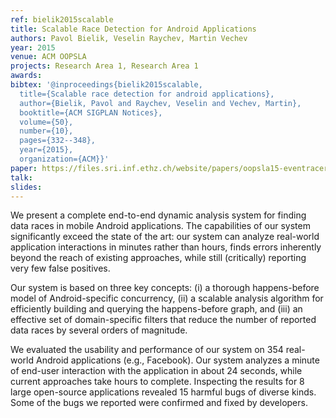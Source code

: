 ```yaml
---
ref: bielik2015scalable
title: Scalable Race Detection for Android Applications
authors: Pavol Bielik, Veselin Raychev, Martin Vechev    
year: 2015
venue: ACM OOPSLA
projects: Research Area 1, Research Area 1
awards:
bibtex: '@inproceedings{bielik2015scalable,
  title={Scalable race detection for android applications},
  author={Bielik, Pavol and Raychev, Veselin and Vechev, Martin},
  booktitle={ACM SIGPLAN Notices},
  volume={50},
  number={10},
  pages={332--348},
  year={2015},
  organization={ACM}}'
paper: https://files.sri.inf.ethz.ch/website/papers/oopsla15-eventracer-android.pdf
talk: 
slides: 
---
```


We present a complete end-to-end dynamic analysis system for finding data races in mobile Android applications. The capabilities of our system significantly exceed the state of the art: our system can analyze real-world application interactions in minutes rather than hours, finds errors inherently beyond the reach of existing approaches, while still (critically) reporting very few false positives.

Our system is based on three key concepts: (i) a thorough happens-before model of Android-specific concurrency, (ii) a scalable analysis algorithm for efficiently building and querying the happens-before graph, and (iii) an effective set of domain-specific filters that reduce the number of reported
data races by several orders of magnitude.

We evaluated the usability and performance of our system on 354 real-world Android applications (e.g., Facebook). Our system analyzes a minute of end-user interaction with the application in about 24 seconds, while current approaches take hours to complete. Inspecting the results for 8 large open-source applications revealed 15 harmful bugs of diverse kinds. Some of the bugs we reported were confirmed and fixed by developers.
